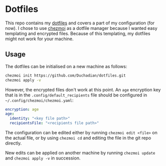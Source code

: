 # Dotfiles

This repo contains my [dotfiles](https://wiki.archlinux.org/title/Dotfiles) and covers a part of my configuration (for now). I chose to use [chezmoi](https://chezmoi.io) as a dotfile manager because I wanted easy templating and encrypted files. Because of this templating, my dotfiles might not work for your machine. 

## Usage

The dotfiles can be initialised on a new machine as follows:

```bash
chezmoi init https://github.com/Duchadian/dotfiles.git
chezmoi apply -v
```

However, the encrypted files don't work at this point. An `age` encryption key that is in the `.config/default_recipients` file should be configured in `~/.config/chezmoi/chezmoi.yaml`:

```yaml
encryption: age
age:
  identity: "<key file path>"
  recipientsFile: "<recipients file path>"
```

The configuration can be edited either by running `chezmoi edit <file>` on the actual file, or by using `chezmoi cd` and editing the file in the git repo directly.

New edits can be applied on another machine by running `chezmoi update` and `chezmoi apply -v` in succession. 
